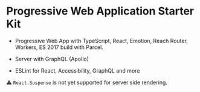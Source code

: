 # Progressive Web Application Starter Kit
- Progressive Web App with TypeScript, React, Emotion, Reach Router, Workers, ES 2017
build with Parcel.

- Server with GraphQL (Apollo)

- ESLint for React, Accessibility, GraphQL and more

⚠️ `React.Suspense` is not yet supported for server side rendering.
